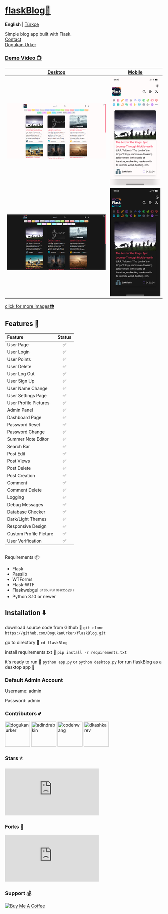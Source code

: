 # [flaskBlog📜](https://dogukanurker.com/flaskblog)

**English** | [Türkçe](docs/readme_tr.md)

Simple blog app built with Flask.
<br/>
[Contact](mailto:dogukanurker@icloud.com)<br/>
[Dogukan Urker](https://dogukanurker.com)

### [Demo Video 📺](https://youtu.be/BTBXe6yPbLE)

| [Desktop](https://github.com/DogukanUrker/flaskBlog/tree/master/images/desktop) | [Mobile](https://github.com/DogukanUrker/flaskBlog/tree/master/images/mobile) |
| :-----------------------------------------------------------------------------: | :---------------------------------------------------------------------------: |
|                    ![appDesktop](/images/desktop/light.png)                     |                    ![appMobile](/images/mobile/light.jpeg)                    |
|                     ![appDesktop](/images/desktop/dark.png)                     |                    ![appMobile](/images/mobile/dark.jpeg)                     |

[click for more images📷](https://github.com/DogukanUrker/flaskBlog/tree/master/images)

## Features 💫

| Feature                | Status |
| :--------------------- | :----: |
| User Page              |   ✅   |
| User Login             |   ✅   |
| User Points            |   ✅   |
| User Delete            |   ✅   |
| User Log Out           |   ✅   |
| User Sign Up           |   ✅   |
| User Name Change       |   ✅   |
| User Settings Page     |   ✅   |
| User Profile Pictures  |   ✅   |
| Admin Panel            |   ✅   |
| Dashboard Page         |   ✅   |
| Password Reset         |   ✅   |
| Password Change        |   ✅   |
| Summer Note Editor     |   ✅   |
| Search Bar             |   ✅   |
| Post Edit              |   ✅   |
| Post Views             |   ✅   |
| Post Delete            |   ✅   |
| Post Creation          |   ✅   |
| Comment                |   ✅   |
| Comment Delete         |   ✅   |
| Logging                |   ✅   |
| Debug Messages         |   ✅   |
| Database Checker       |   ✅   |
| Dark/Light Themes      |   ✅   |
| Responsive Design      |   ✅   |
| Custom Profile Picture |   ✅   |
| User Verification      |   ✅   |

##

Requirements 📦

- Flask
- Passlib
- WTForms
- Flask-WTF
- Flaskwebgui <sub><sup>( if you run desktop.py )</sup></sub>
- Python 3.10 or newer

## Installation ⬇️

download source code from Github 💾
`git clone https://github.com/DogukanUrker/flaskBlog.git`

go to directory 📁
`cd flaskBlog`

install requirements.txt 🔽
`pip install -r requirements.txt`

it's ready to run 🎉
`python app.py`
or
`python desktop.py`
for run flaskBlog as a desktop app 💯

### Default Admin Account

Username: admin

Password: admin

### Contributors 💕

<a href="https://github.com/dogukanurker"><img src="https://avatars.githubusercontent.com/u/62756402" title="dogukanurker" width="80" height="80"></a>
<a href="https://github.com/adindrabkin"><img src="https://avatars.githubusercontent.com/u/47116975" title="adindrabkin" width="80" height="80"></a>
<a href="https://github.com/codehwang"><img src="https://avatars.githubusercontent.com/u/26578588" title="codehwang" width="80" height="80"></a>
<a href="https://github.com/dkashkarev"><img src="https://avatars.githubusercontent.com/u/67013355" title="dkashkarev" width="80" height="80"></a>

### Stars ⭐

[![Stargazers for @DogukanUrker/flaskBlog](http://bytecrank.com/nastyox/reporoster/php/stargazersSVG.php?theme=dark&user=DogukanUrker&repo=flaskBlog)](https://github.com/DogukanUrker/flaskBlog/stargazers)

### Forks 🍴

[![Forkers for @DogukanUrker/flaskBlog](http://bytecrank.com/nastyox/reporoster/php/forkersSVG.php?theme=dark&user=DogukanUrker&repo=flaskBlog)](https://github.com/DogukanUrker/flaskBlog/network/members)

### Support 💰

<a href="https://dogukanurker.com/donate" target="_blank"><img src="https://cdn.buymeacoffee.com/buttons/v2/arial-red.png" alt="Buy Me A Coffee" style="height: 60px !important;width: 217px !important;" ></a>
